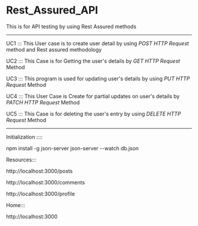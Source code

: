 # Rest_Assured_API
This is for API testing by using Rest Assured methods

-----------------------------------------------------------------

UC1 ::: This User case is to create user detail by using *POST HTTP Request* method and Rest assured methodology

UC2 ::: This Case is for Getting the user's details by *GET HTTP Request* Method

UC3 ::: This program is used for updating user's details by using *PUT HTTP Request* Method

UC4 ::: This User Case is Create for partial updates on user's details by *PATCH HTTP Request* Method

UC5 ::: This Case is for deleting the user's entry by using *DELETE HTTP Request* Method

---------------------------------------------------------------
Initialization :::: 

npm install -g json-server
json-server --watch db.json

  Resources:::
  
  http://localhost:3000/posts
  
  http://localhost:3000/comments
  
  http://localhost:3000/profile

  Home:::
  
  http://localhost:3000
